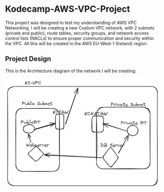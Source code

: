 # Kodecamp-AWS-VPC-Project
This project was designed to test my understanding of AWS VPC Networking. I will be creating a new Custom VPC network, with 2 subnets (private and public), route tables, security groups, and network access control lists (NACLs) to ensure proper communication and security within the VPC. All this will be created in the AWS EU-West-1 (Ireland) region.

## Project Design 

This is the Architecture diagram of the network I will be creating: 

![ARCHITECTURE DIAGRAM](Untitled-2024-07-11-0903.png) 



